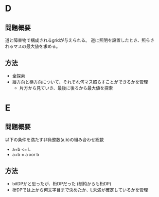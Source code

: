 # D
## 問題概要
道と障害物で構成されるgridが与えられる。
道に照明を設置したとき、照らされるマスの最大値を求める。

## 方法
 - 全探索
 - 縦方向と横方向について、それぞれ何マス照らすことができるかを管理
    - 片方から見ていき、最後に後ろから最大値を探索

# E
## 問題概要
以下の条件を満たす非負整数(a,b)の組み合わせ総数
 * a+b <= L 
 * a+b = a xor b

## 方法
 - bitDPかと思ったが、桁DPだった (制約からも桁DP)
 - 桁DPでは上から何文字目まで決めたか、L未満が確定しているかを管理
